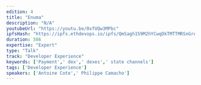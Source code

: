 ```yaml
---
edition: 4
title: "Enuma"
description: "N/A"
youtubeUrl: "https://youtu.be/0xfUQw3MPbc"
ipfsHash: "https://ipfs.ethdevops.io/ipfs/QmSagh159M2hYCwqDkTMTTMRSnGrAnViXAHRgbyaqnZQTw?filename=Enuma_by_Antoine_Cote_Philippe_Camacho_Devcon4-0xfUQw3MPbc.mp4"
duration: 586
expertise: "Expert"
type: "Talk"
track: "Developer Experience"
keywords: ['Payment',' dex',' dexes',' state channels']
tags: ['Developer Experience']
speakers: ['Antoine Cote',' Philippe Camacho']
---
```

